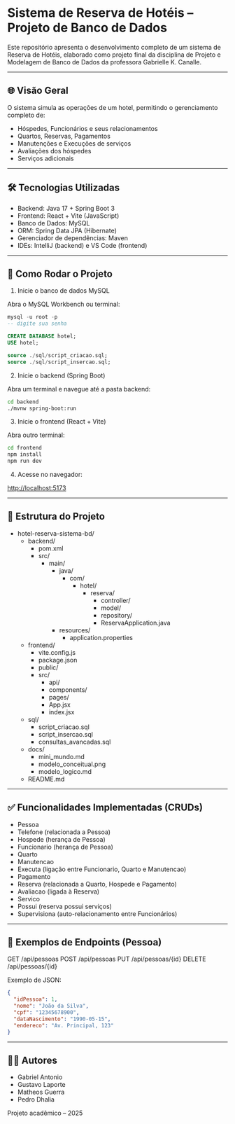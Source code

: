 # Sistema de Reserva de Hotéis – Projeto de Banco de Dados

Este repositório apresenta o desenvolvimento completo de um sistema de Reserva de Hotéis, elaborado como projeto final da disciplina de Projeto e Modelagem de Banco de Dados da professora Gabrielle K. Canalle.

---

## 🌐 Visão Geral

O sistema simula as operações de um hotel, permitindo o gerenciamento completo de:

* Hóspedes, Funcionários e seus relacionamentos
* Quartos, Reservas, Pagamentos
* Manutenções e Execuções de serviços
* Avaliações dos hóspedes
* Serviços adicionais

---

## 🛠️ Tecnologias Utilizadas

* Backend: Java 17 + Spring Boot 3
* Frontend: React + Vite (JavaScript)
* Banco de Dados: MySQL
* ORM: Spring Data JPA (Hibernate)
* Gerenciador de dependências: Maven
* IDEs: IntelliJ (backend) e VS Code (frontend)

---

## 🚀 Como Rodar o Projeto

1. Inicie o banco de dados MySQL

Abra o MySQL Workbench ou terminal:

```sql
mysql -u root -p
-- digite sua senha

CREATE DATABASE hotel;
USE hotel;

source ./sql/script_criacao.sql;
source ./sql/script_insercao.sql;
```

2. Inicie o backend (Spring Boot)

Abra um terminal e navegue até a pasta backend:

```bash
cd backend
./mvnw spring-boot:run
```

3. Inicie o frontend (React + Vite)

Abra outro terminal:

```bash
cd frontend
npm install
npm run dev
```

4. Acesse no navegador:

[http://localhost:5173](http://localhost:5173)

---

## 🧱 Estrutura do Projeto

- hotel-reserva-sistema-bd/
  - backend/
    - pom.xml
    - src/
      - main/
        - java/
          - com/
            - hotel/
              - reserva/
                - controller/
                - model/
                - repository/
                - ReservaApplication.java
        - resources/
          - application.properties
  - frontend/
    - vite.config.js
    - package.json
    - public/
    - src/
      - api/
      - components/
      - pages/
      - App.jsx
      - index.jsx
  - sql/
    - script_criacao.sql
    - script_insercao.sql
    - consultas_avancadas.sql
  - docs/
    - mini_mundo.md
    - modelo_conceitual.png
    - modelo_logico.md
  - README.md



---

## ✅ Funcionalidades Implementadas (CRUDs)

* Pessoa
* Telefone (relacionada a Pessoa)
* Hospede (herança de Pessoa)
* Funcionario (herança de Pessoa)
* Quarto
* Manutencao
* Executa (ligação entre Funcionario, Quarto e Manutencao)
* Pagamento
* Reserva (relacionada a Quarto, Hospede e Pagamento)
* Avaliacao (ligada à Reserva)
* Servico
* Possui (reserva possui serviços)
* Supervisiona (auto-relacionamento entre Funcionários)

---

## 🔁 Exemplos de Endpoints (Pessoa)

GET     /api/pessoas
POST    /api/pessoas
PUT     /api/pessoas/{id}
DELETE  /api/pessoas/{id}

Exemplo de JSON:

```json
{
  "idPessoa": 1,
  "nome": "João da Silva",
  "cpf": "12345678900",
  "dataNascimento": "1990-05-15",
  "endereco": "Av. Principal, 123"
}
```

---

## 👨‍💻 Autores

* Gabriel Antonio
* Gustavo Laporte
* Matheos Guerra
* Pedro Dhalia

Projeto acadêmico – 2025

